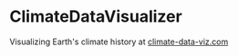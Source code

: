 # ClimateDataVisualizer
Visualizing Earth's climate history at [climate-data-viz.com](http://climate-data-viz.com{:target="_blank"})
